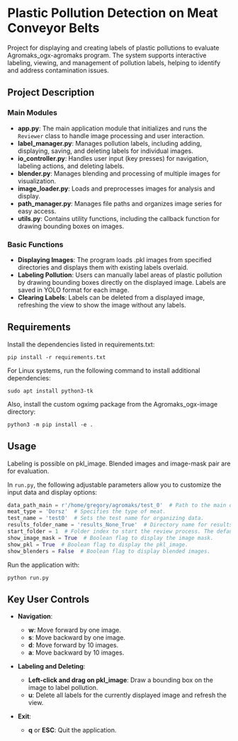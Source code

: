 
# Plastic Pollution Detection on Meat Conveyor Belts

Project for displaying and creating labels of plastic pollutions to evaluate Agromaks_ogx-agromaks program.
The system supports interactive labeling, viewing, and management of pollution labels, helping to identify and
address contamination issues.

## Project Description

### Main Modules

- **app.py**: The main application module that initializes and runs the `Reviewer` class to handle image processing and user interaction.
- **label_manager.py**: Manages pollution labels, including adding, displaying, saving, and deleting labels for individual images.
- **io_controller.py**: Handles user input (key presses) for navigation, labeling actions, and deleting labels.
- **blender.py**: Manages blending and processing of multiple images for visualization.
- **image_loader.py**: Loads and preprocesses images for analysis and display.
- **path_manager.py**: Manages file paths and organizes image series for easy access.
- **utils.py**: Contains utility functions, including the callback function for drawing bounding boxes on images.

### Basic Functions

- **Displaying Images**: The program loads .pkl images from specified directories and displays them with existing labels overlaid.
- **Labeling Pollution**: Users can manually label areas of plastic pollution by drawing bounding boxes directly on the displayed image. Labels are saved in YOLO format for each image.
- **Clearing Labels**: Labels can be deleted from a displayed image, refreshing the view to show the image without any labels.

## Requirements
Install the dependencies listed in requirements.txt:
```commandline
pip install -r requirements.txt
```

For Linux systems, run the following command to install additional dependencies:
```commandline
sudo apt install python3-tk
```
Also, install the custom ogximg package from the Agromaks_ogx-image directory:

```commandline
python3 -m pip install -e .
```

## Usage
Labeling is possible on pkl_image. Blended images and image-mask pair are for evaluation.

In `run.py`, the following adjustable parameters allow you to customize the input data and display options:

```Python
data_path_main = r'/home/gregory/agromaks/test_0'  # Path to the main data directory.
meat_type = 'Dorsz'  # Specifies the type of meat.
test_name = 'test0'  # Sets the test name for organizing data.
results_folder_name = 'results_None_True'  # Directory name for results.
start_folder = 1  # Folder index to start the review process. The default is 1.
show_image_mask = True  # Boolean flag to display the image mask.
show_pkl = True  # Boolean flag to display the pkl_image.
show_blenders = False  # Boolean flag to display blended images.
```

Run the application with:

```commandline
python run.py
```

## Key User Controls

- **Navigation**:
  - **w**: Move forward by one image.
  - **s**: Move backward by one image.
  - **d**: Move forward by 10 images.
  - **a**: Move backward by 10 images.
  
- **Labeling and Deleting**:
  - **Left-click and drag on pkl_image**: Draw a bounding box on the image to label pollution.
  - **u**: Delete all labels for the currently displayed image and refresh the view.
  
- **Exit**:
  - **q** or **ESC**: Quit the application.
